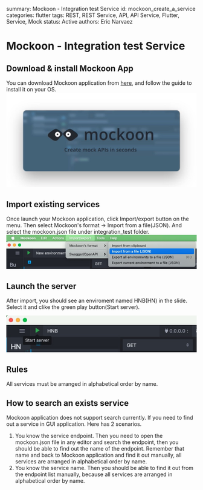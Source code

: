 summary: Mockoon - Integration test Service
id: mockoon_create_a_service
categories: flutter
tags: REST, REST Service, API, API Service, Flutter, Service, Mock
status:  Active
authors: Eric Narvaez

# Mockoon - Integration test Service
## Download & install Mockoon App
You can download Mockoon application from [here](https://mockoon.com/#download), and follow the guide to install it on your OS.
![Mockoon launching screen](mockoon_create_a_service/mockoon_launch.jpg)

## Import existing services
Once launch your Mockoon application, click Import/export button on the menu. Then select Mockoon's format -> Import from a file(JSON). And select the mockoon.json file under integration_test folder.
![Mockoon import menu](mockoon_create_a_service/mockoon_import.jpg)
## Launch the server
After import, you should see an enviroment named HNB(HN) in the slide. Select it and clike the green play button(Start server).

![Mockoon start button](mockoon_create_a_service/mockoon_start.jpg)

## Rules
All services must be arranged in alphabetical order by name. 
## How to search an exists service
Mockoon application does not support search currently. If you need to find out a service in GUI application. Here has 2 scenarios. 
1. You know the service endpoint. Then you need to open the mockoon.json file in any editor and search the endpoint, then you should be able to find out the name of the endpoint. Remember that name and back to Mockoon application and find it out manually, all services are arranged in alphabetical order by name.
2. You know the service name. Then you should be able to find it out from the endpoint list manually, because all services are arranged in alphabetical order by name.
